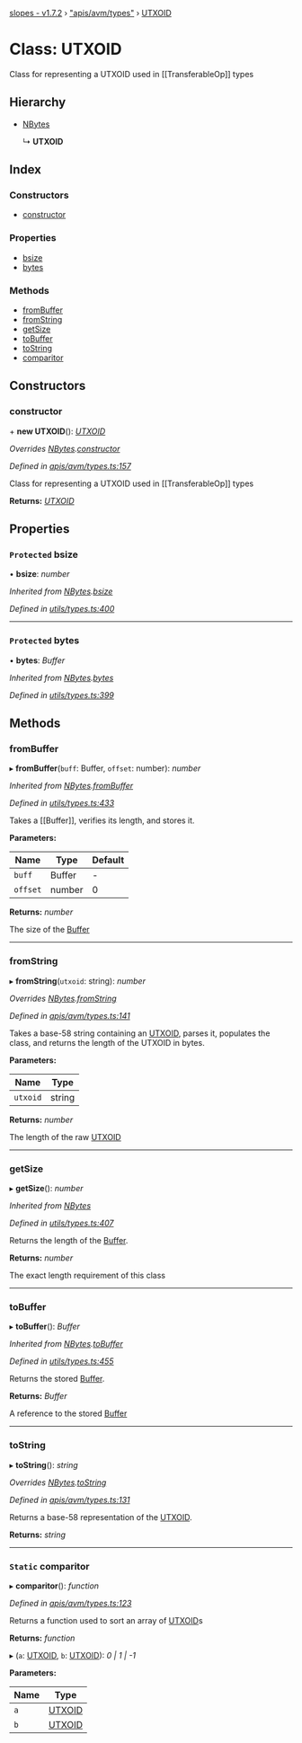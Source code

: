 [slopes - v1.7.2](../README.md) › ["apis/avm/types"](../modules/_apis_avm_types_.md) › [UTXOID](_apis_avm_types_.utxoid.md)

# Class: UTXOID

Class for representing a UTXOID used in [[TransferableOp]] types

## Hierarchy

* [NBytes](_utils_types_.nbytes.md)

  ↳ **UTXOID**

## Index

### Constructors

* [constructor](_apis_avm_types_.utxoid.md#constructor)

### Properties

* [bsize](_apis_avm_types_.utxoid.md#protected-bsize)
* [bytes](_apis_avm_types_.utxoid.md#protected-bytes)

### Methods

* [fromBuffer](_apis_avm_types_.utxoid.md#frombuffer)
* [fromString](_apis_avm_types_.utxoid.md#fromstring)
* [getSize](_apis_avm_types_.utxoid.md#getsize)
* [toBuffer](_apis_avm_types_.utxoid.md#tobuffer)
* [toString](_apis_avm_types_.utxoid.md#tostring)
* [comparitor](_apis_avm_types_.utxoid.md#static-comparitor)

## Constructors

###  constructor

\+ **new UTXOID**(): *[UTXOID](_apis_avm_types_.utxoid.md)*

*Overrides [NBytes](_utils_types_.nbytes.md).[constructor](_utils_types_.nbytes.md#constructor)*

*Defined in [apis/avm/types.ts:157](https://github.com/ava-labs/slopes/blob/ba50532/src/apis/avm/types.ts#L157)*

Class for representing a UTXOID used in [[TransferableOp]] types

**Returns:** *[UTXOID](_apis_avm_types_.utxoid.md)*

## Properties

### `Protected` bsize

• **bsize**: *number*

*Inherited from [NBytes](_utils_types_.nbytes.md).[bsize](_utils_types_.nbytes.md#protected-bsize)*

*Defined in [utils/types.ts:400](https://github.com/ava-labs/slopes/blob/ba50532/src/utils/types.ts#L400)*

___

### `Protected` bytes

• **bytes**: *Buffer*

*Inherited from [NBytes](_utils_types_.nbytes.md).[bytes](_utils_types_.nbytes.md#protected-bytes)*

*Defined in [utils/types.ts:399](https://github.com/ava-labs/slopes/blob/ba50532/src/utils/types.ts#L399)*

## Methods

###  fromBuffer

▸ **fromBuffer**(`buff`: Buffer, `offset`: number): *number*

*Inherited from [NBytes](_utils_types_.nbytes.md).[fromBuffer](_utils_types_.nbytes.md#frombuffer)*

*Defined in [utils/types.ts:433](https://github.com/ava-labs/slopes/blob/ba50532/src/utils/types.ts#L433)*

Takes a [[Buffer]], verifies its length, and stores it.

**Parameters:**

Name | Type | Default |
------ | ------ | ------ |
`buff` | Buffer | - |
`offset` | number | 0 |

**Returns:** *number*

The size of the [Buffer](https://github.com/feross/buffer)

___

###  fromString

▸ **fromString**(`utxoid`: string): *number*

*Overrides [NBytes](_utils_types_.nbytes.md).[fromString](_utils_types_.nbytes.md#fromstring)*

*Defined in [apis/avm/types.ts:141](https://github.com/ava-labs/slopes/blob/ba50532/src/apis/avm/types.ts#L141)*

Takes a base-58 string containing an [UTXOID](_apis_avm_types_.utxoid.md), parses it, populates the class, and returns the length of the UTXOID in bytes.

**Parameters:**

Name | Type |
------ | ------ |
`utxoid` | string |

**Returns:** *number*

The length of the raw [UTXOID](_apis_avm_types_.utxoid.md)

___

###  getSize

▸ **getSize**(): *number*

*Inherited from [NBytes](_utils_types_.nbytes.md)*

*Defined in [utils/types.ts:407](https://github.com/ava-labs/slopes/blob/ba50532/src/utils/types.ts#L407)*

Returns the length of the [Buffer](https://github.com/feross/buffer).

**Returns:** *number*

The exact length requirement of this class

___

###  toBuffer

▸ **toBuffer**(): *Buffer*

*Inherited from [NBytes](_utils_types_.nbytes.md).[toBuffer](_utils_types_.nbytes.md#tobuffer)*

*Defined in [utils/types.ts:455](https://github.com/ava-labs/slopes/blob/ba50532/src/utils/types.ts#L455)*

Returns the stored [Buffer](https://github.com/feross/buffer).

**Returns:** *Buffer*

A reference to the stored [Buffer](https://github.com/feross/buffer)

___

###  toString

▸ **toString**(): *string*

*Overrides [NBytes](_utils_types_.nbytes.md).[toString](_utils_types_.nbytes.md#tostring)*

*Defined in [apis/avm/types.ts:131](https://github.com/ava-labs/slopes/blob/ba50532/src/apis/avm/types.ts#L131)*

Returns a base-58 representation of the [UTXOID](_apis_avm_types_.utxoid.md).

**Returns:** *string*

___

### `Static` comparitor

▸ **comparitor**(): *function*

*Defined in [apis/avm/types.ts:123](https://github.com/ava-labs/slopes/blob/ba50532/src/apis/avm/types.ts#L123)*

Returns a function used to sort an array of [UTXOID](_apis_avm_types_.utxoid.md)s

**Returns:** *function*

▸ (`a`: [UTXOID](_apis_avm_types_.utxoid.md), `b`: [UTXOID](_apis_avm_types_.utxoid.md)): *0 | 1 | -1*

**Parameters:**

Name | Type |
------ | ------ |
`a` | [UTXOID](_apis_avm_types_.utxoid.md) |
`b` | [UTXOID](_apis_avm_types_.utxoid.md) |
